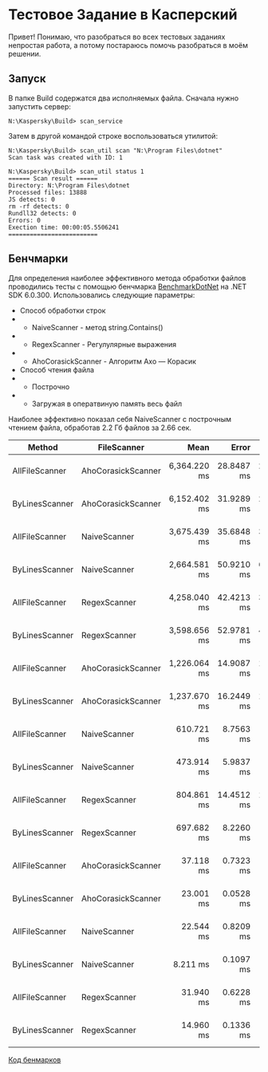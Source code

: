 # Тестовое Задание в Касперский

Привет! Понимаю, что разобраться во всех тестовых заданиях непростая работа, а потому постараюсь помочь разобраться в моём решении.

## Запуск
В папке Build содержатся два исполняемых файла. 
Сначала нужно запустить сервер:

    N:\Kaspersky\Build> scan_service

Затем в другой командой строке воспользоваться утилитой:

    N:\Kaspersky\Build> scan_util scan "N:\Program Files\dotnet"
    Scan task was created with ID: 1
    
    N:\Kaspersky\Build> scan_util status 1
    ====== Scan result ======
    Directory: N:\Program Files\dotnet
    Processed files: 13888
    JS detects: 0
    rm -rf detects: 0
    Rundll32 detects: 0
    Errors: 0
    Exection time: 00:00:05.5506241
    =========================

## Бенчмарки
Для определения наиболее эффективного метода обработки файлов проводились тесты с помощью бенчмарка [BenchmarkDotNet](https://benchmarkdotnet.org/articles/overview.html) на .NET SDK 6.0.300. Использовались следующие параметры:
- Способ обработки строк
- - NaiveScanner - метод string.Contains()
- - RegexScanner - Регулулярные выражения
- - AhoCorasickScanner - Алгоритм Ахо — Корасик
- Способ чтения файла
- - Построчно
- - Загружая в оператвиную память весь файл

Наиболее эффективно показал себя NaiveScanner с построчным чтением файла, обработав 2.2 Гб файлов за 2.66 сек.

|         Method |        FileScanner |         Mean |      Error |     StdDev |              Files |
|--------------- |------------------- |-------------:|-----------:|-----------:|------------------- |
| AllFileScanner | AhoCorasickScanner | 6,364.220 ms | 28.8487 ms | 25.5736 ms | 67683 (2258,33 MB) |
| ByLinesScanner | AhoCorasickScanner | 6,152.402 ms | 31.9289 ms | 28.3041 ms | 67683 (2258,33 MB) |
| AllFileScanner | NaiveScanner       | 3,675.439 ms | 35.6848 ms | 33.3796 ms | 67683 (2258,33 MB) |
| ByLinesScanner | NaiveScanner       | 2,664.581 ms | 50.9210 ms | 62.5356 ms | 67683 (2258,33 MB) |
| AllFileScanner | RegexScanner       | 4,258.040 ms | 42.4213 ms | 39.6809 ms | 67683 (2258,33 MB) |
| ByLinesScanner | RegexScanner       | 3,598.656 ms | 52.9781 ms | 49.5557 ms | 67683 (2258,33 MB) |
| AllFileScanner | AhoCorasickScanner | 1,226.064 ms | 14.9087 ms | 13.9457 ms |   2274 (477,08 MB) |
| ByLinesScanner | AhoCorasickScanner | 1,237.670 ms | 16.2449 ms | 15.1955 ms |   2274 (477,08 MB) |
| AllFileScanner | NaiveScanner       |   610.721 ms |  8.7563 ms |  7.3119 ms |   2274 (477,08 MB) |
| ByLinesScanner | NaiveScanner       |   473.914 ms |  5.9837 ms |  5.3044 ms |   2274 (477,08 MB) |
| AllFileScanner | RegexScanner       |   804.861 ms | 14.4512 ms | 13.5176 ms |   2274 (477,08 MB) |
| ByLinesScanner | RegexScanner       |   697.682 ms |  8.2260 ms |  7.2922 ms |   2274 (477,08 MB) |
| AllFileScanner | AhoCorasickScanner |    37.118 ms |  0.7323 ms |  1.7262 ms |      60 (27,19 MB) |
| ByLinesScanner | AhoCorasickScanner |    23.001 ms |  0.0528 ms |  0.0441 ms |      60 (27,19 MB) |
| AllFileScanner | NaiveScanner       |    22.544 ms |  0.8209 ms |  2.4075 ms |      60 (27,19 MB) |
| ByLinesScanner | NaiveScanner       |     8.211 ms |  0.1097 ms |  0.1026 ms |      60 (27,19 MB) |
| AllFileScanner | RegexScanner       |    31.940 ms |  0.6228 ms |  0.9129 ms |      60 (27,19 MB) |
| ByLinesScanner | RegexScanner       |    14.960 ms |  0.1336 ms |  0.1184 ms |      60 (27,19 MB) |

[Код бенмарков](/Defender.Tests.Benchmark/FileScanBenchmark.cs)
